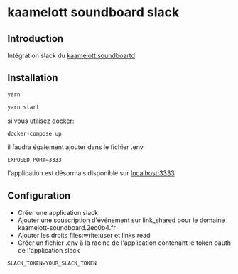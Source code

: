 # kaamelott soundboard slack



## Introduction

Intégration slack du [kaamelott soundboartd](http://kaamelott-soundboard.2ec0b4.fr/)


## Installation

```bash
yarn
```

```bash
yarn start
```

si vous utilisez docker:
```bash
docker-compose up
```
il faudra également ajouter dans le fichier .env
```
EXPOSED_PORT=3333
```

l'application est désormais disponible sur [localhost:3333](http://localhost:3333)


## Configuration

- Créer une application slack
- Ajouter une souscription d'événement sur link_shared pour le domaine kaamelott-soundboard.2ec0b4.fr
- Ajouter les droits files:write:user et links:read
- Créer un fichier .env à la racine de l'application contenant le token oauth de l'application slack

```
SLACK_TOKEN=YOUR_SLACK_TOKEN
```

